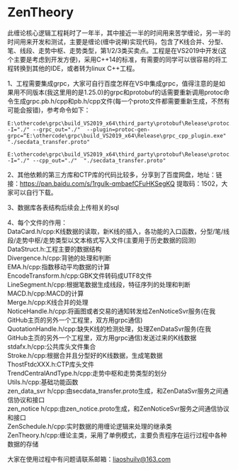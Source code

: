 # ZenTheory
此缠论核心逻辑工程耗时了一年半，其中接近一半的时间用来苦学缠论，另一半的时间用来开发和测试，主要是缠论(缠中说禅)实现代码，包含了K线合并、分型、笔、线段、走势中枢、走势类型，第1/2/3类买卖点。工程是在VS2019中开发(这个主要是考虑到开发方便)，采用C++14的标准，有需要的同学可以很容易的将工程转换到其他的IDE，或者转为linux C++工程。

1、工程需要集成grpc，大家可自行百度怎样在VS中集成grpc，值得注意的是如果用不同版本(我这里用的是1.25.0)的grpc和protobuf的话需要重新调用protoc命令生成grpc.pb.h/cpp和pb.h/cpp文件(每一个proto文件都需要重新生成，不然有可能会报错)，参考命令如下：
	
	E:\othercode\grpc\build_VS2019_x64\third_party\protobuf\Release\protoc.exe -I="./" --grpc_out="./"  --plugin=protoc-gen-grpc=“E:\othercode\grpc\build_VS2019_x64\Release\grpc_cpp_plugin.exe"  "./secdata_transfer.proto"
	
	E:\othercode\grpc\build_VS2019_x64\third_party\protobuf\Release\protoc.exe -I="./" --cpp_out="./"  "./secdata_transfer.proto"

2、其他依赖的第三方库和CTP库的代码比较多，分享到了百度网盘，地址：链接：https://pan.baidu.com/s/1rgulk-qmbaefCFuHKSegKQ 提取码：1502，大家可以自行下载。

3、数据库各表结构后续会上传相关的sql

4、每个文件的作用：<br>
DataCard.h/cpp:K线数据的读取，新K线的插入，各功能的入口函数，分型/笔/线段/走势中枢/走势类型以文本格式写入文件(主要用于历史数据的回测)<br>
DataStruct.h:工程主要的数据结构<br>
Divergence.h/cpp:背驰的处理和判断<br>
EMA.h/cpp:指数移动平均数据的计算<br>
EncodeTransform.h/cpp:GBK文件转码成UTF8文件<br>
LineSegment.h/cpp:根据笔数据生成线段，特征序列的处理和判断<br>
MACD.h/cpp:MACD的计算<br>
Merge.h/cpp:K线合并的处理<br>
NoticeHandle.h/cpp:将画图或者交易的通知转发给ZenNoticeSvr服务(在我GitHub主页的另外一个工程里，双方用grpc通信)<br>
QuotationHandle.h/cpp:缺失K线的检测处理，处理ZenDataSvr服务(在我GitHub主页的另外一个工程里，双方用grpc通信)发送过来的K线数据<br>
stdafx.h/cpp:公共库头文件集合<br>
Stroke.h/cpp:根据合并且分型好的K线数据，生成笔数据<br>
ThostFtdcXXX.h:CTP库头文件<br>
TrendCentralAndType.h/cpp:走势中枢和走势类型的划分<br>
Utils.h/cpp:基础功能函数<br>
zen_data_svr h/cpp:由secdata_transfer.proto生成，和ZenDataSvr服务之间通信协议和接口<br>
zen_notice h/cpp:由zen_notice.proto生成，和ZenNoticeSvr服务之间通信协议和接口<br>
ZenSchedule.h/cpp:实时数据的用缠论逻辑来处理的继承类<br>
ZenTheory.h/cpp:缠论主类，采用了单例模式，主要负责程序在运行过程中各种数据的存储<br>



大家在使用过程中有问题请联系邮箱：liaoshuilv@163.com

